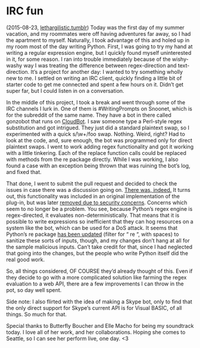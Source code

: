 # IRC fun
(2015-08-23, [lethargilistic.tumblr](https://lethargilistic.tumblr.com/post/127379275631/irc-fun))
Today was the first day of my summer vacation, and my roommates were off having adventures far away, so I had the apartment to myself. Naturally, I took advantage of this and holed up in my room most of the day writing Python. First, I was going to try my hand at writing a regular expression engine, but I quickly found myself uninterested in it, for some reason. I ran into trouble immediately because of the wishy-washy way I was treating the difference between regex-direction and text-direction. It’s a project for another day: I wanted to try something wholly new to me. I settled on writing an IRC client, quickly finding a little bit of starter code to get me connected and spent a few hours on it. Didn’t get super far, but I could listen in on a conversation.

In the middle of this project, I took a break and went through some of the IRC channels I lurk in. One of them is #WritingPrompts on Snoonet, which is for the subreddit of the same name. They have a bot in there called gonzobot that runs on [CloudBot](https://github.com/CloudBotIRC/CloudBot). I saw someone type a Perl-style regex substitution and got intrigued. They just did a standard plaintext swap, so I experimented with a quick s/\w+/foo swap. Nothing. Weird, right? Had to look at the code, and, sure enough, the bot was programmed only for direct plaintext swaps. I went to work adding regex functionality and got it working with a little tinkering. Each of the replace function calls could be replaced with methods from the re package directly. While I was working, I also found a case with an exception being thrown that was ruining the bot’s log, and fixed that.

That done, I went to submit the pull request and decided to check the issues in case there was a discussion going on. [There was, indeed.](https://github.com/CloudBotIRC/CloudBot/issues/166) It turns out, this functionality was included in an original implementation of the plug-in, but was later [removed due to security concerns](https://github.com/CloudBotIRC/CloudBot/issues/99). Concerns which seem to no longer be a problem. You see, because Python’s regex engine is regex-directed, it evaluates non-deterministically. That means that it is possible to write expressions so inefficient that they can hog resources on a system like the bot, which can be used for a DoS attack. It seems that Python’s re package [has been updated](https://docs.python.org/3/whatsnew/changelog.html) (filter for “ re “, with spaces) to sanitize these sorts of inputs, though, and my changes don’t hang at all for the sample malicious inputs. Can’t take credit for that, since I had neglected that going into the changes, but the people who write Python itself did the real good work.

So, all things considered, OF COURSE they’d already thought of this. Even if they decide to go with a more complicated solution like farming the regex evaluation to a web API, there are a few improvements I can throw in the pot, so day well spent.

Side note: I also flirted with the idea of making a Skype bot, only to find that the only direct support for Skype’s current API is for Visual BASIC, of all things. So much for that.

Special thanks to Butterfly Boucher and Elle Macho for being my soundtrack today. I love all of her work, and her collaborations. Hoping she comes to Seattle, so I can see her perform live, one day. <3
